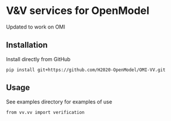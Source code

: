 # V&V services for OpenModel
 Updated to work on OMI

## Installation 

Install directly from GitHub

`pip install git+https://github.com/H2020-OpenModel/OMI-VV.git`

## Usage 

See examples directory for examples of use

`from vv.vv import verification`